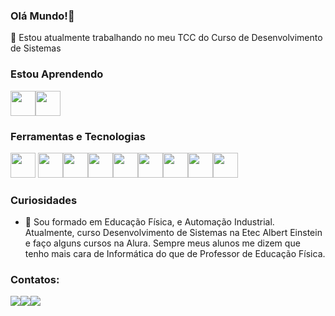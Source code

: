 ### Olá Mundo!👋
🔭 Estou atualmente trabalhando no meu TCC do Curso de Desenvolvimento de Sistemas 
### Estou Aprendendo
<img src="https://cdn.jsdelivr.net/gh/devicons/devicon/icons/typescript/typescript-original.svg" width="40" height="40"/><img src="https://cdn.jsdelivr.net/gh/devicons/devicon/icons/javascript/javascript-original.svg" width="40" height="40"/>
### Ferramentas e Tecnologias

<img src="https://cdn.jsdelivr.net/gh/devicons/devicon/icons/git/git-original.svg" width="40" height="40"/> <img src="https://cdn.jsdelivr.net/gh/devicons/devicon/icons/angularjs/angularjs-plain.svg" width="40" height="40"/><img src="https://cdn.jsdelivr.net/gh/devicons/devicon/icons/bootstrap/bootstrap-original.svg" width="40" height="40"/><img src="https://cdn.jsdelivr.net/gh/devicons/devicon/icons/csharp/csharp-original.svg" width="40" height="40"/><img src="https://cdn.jsdelivr.net/gh/devicons/devicon/icons/html5/html5-original-wordmark.svg" width="40" height="40"/><img src="https://cdn.jsdelivr.net/gh/devicons/devicon/icons/css3/css3-original-wordmark.svg" width="40" height="40"/><img src="https://cdn.jsdelivr.net/gh/devicons/devicon/icons/mysql/mysql-plain-wordmark.svg" width="40" height="40"/><img src="https://cdn.jsdelivr.net/gh/devicons/devicon/icons/php/php-original.svg" width="40" height="40"/><img src="https://cdn.jsdelivr.net/gh/devicons/devicon/icons/trello/trello-plain-wordmark.svg" width="40" height="40"/>
          
          

          
### Curiosidades
- 💬 Sou formado em Educação Física, e Automação Industrial. Atualmente, curso Desenvolvimento de Sistemas na Etec Albert Einstein e faço alguns cursos na Alura. Sempre meus alunos me dizem que tenho mais cara de Informática do que de Professor de Educação Física.

### Contatos:

<div>

<a href="https://instagram.com/_jeff.colodedeus" target="_blank"><img src="https://img.shields.io/badge/-Instagram-%23E4405F?style=for-the-badge&logo=instagram&logoColor=white" target="_blank"></a><a href = "mailto:jeffinho.je8@gmail.com"><img src="https://img.shields.io/badge/Gmail-D14836?style=for-the-badge&logo=gmail&logoColor=white" target="_blank"></a><a href="https://www.linkedin.com/in/jefferson-lopes-b87605191" target="_blank"><img src="https://img.shields.io/badge/-LinkedIn-%230077B5?style=for-the-badge&logo=linkedin&logoColor=white" target="_blank"></a>   
</div>

<!--
**JLopes2021/JLopes2021** is a ✨ _special_ ✨ repository because its `README.md` (this file) appears on your GitHub profile.

Here are some ideas to get you started:

- 🔭 Estou atualmente trabalhando no meu TCC do Curso de Desenvolvimento de Sistemas 
- 🌱 Aprendendo JavaScript, PHP e Angular ...
- 👯 Procuro colaborar com os projetos de outras pessoas
- 💬 Sou formado em Educação Física, e Automação Industrial. Atualmente, curso Desenvolvimento de Sistemas na Etec Albert Einstein e faço alguns cursos na Alura.


